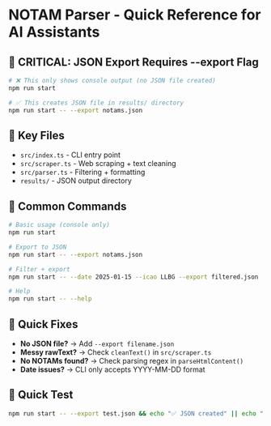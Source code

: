 # NOTAM Parser - Quick Reference for AI Assistants

## 🚨 CRITICAL: JSON Export Requires --export Flag
```bash
# ❌ This only shows console output (no JSON file created)
npm run start

# ✅ This creates JSON file in results/ directory
npm run start -- --export notams.json
```

## 📁 Key Files
- `src/index.ts` - CLI entry point
- `src/scraper.ts` - Web scraping + text cleaning
- `src/parser.ts` - Filtering + formatting
- `results/` - JSON output directory

## 🔧 Common Commands
```bash
# Basic usage (console only)
npm run start

# Export to JSON
npm run start -- --export notams.json

# Filter + export
npm run start -- --date 2025-01-15 --icao LLBG --export filtered.json

# Help
npm run start -- --help
```

## 🐛 Quick Fixes
- **No JSON file?** → Add `--export filename.json`
- **Messy rawText?** → Check `cleanText()` in `src/scraper.ts`
- **No NOTAMs found?** → Check parsing regex in `parseHtmlContent()`
- **Date issues?** → CLI only accepts YYYY-MM-DD format

## 🧪 Quick Test
```bash
npm run start -- --export test.json && echo "✅ JSON created" || echo "❌ Failed"
```
